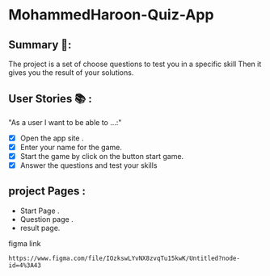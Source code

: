 # MohammedHaroon-Quiz-App

## Summary 📝:
The project is a set of choose questions to test you in a specific skill Then it gives you the result of your solutions.
<br />
## User Stories 📚 :
"As a user I want to be able to ...:"
- [x] Open the app site .
- [x] Enter your name for the game.
- [x]  Start the game by click on the button start game.
- [x] Answer the questions and test your skills
## project Pages :
- Start Page .
- Question page .
- result page.

figma link 
```
https://www.figma.com/file/IOzkswLYvNX8zvqTu15kwK/Untitled?node-id=4%3A43
```
